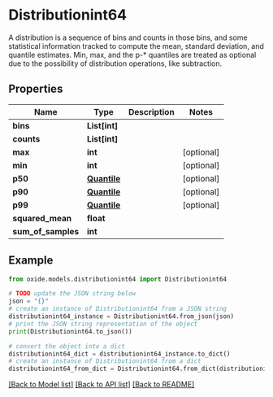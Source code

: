 # Distributionint64

A distribution is a sequence of bins and counts in those bins, and some statistical information tracked to compute the mean, standard deviation, and quantile estimates.  Min, max, and the p-* quantiles are treated as optional due to the possibility of distribution operations, like subtraction.

## Properties

Name | Type | Description | Notes
------------ | ------------- | ------------- | -------------
**bins** | **List[int]** |  | 
**counts** | **List[int]** |  | 
**max** | **int** |  | [optional] 
**min** | **int** |  | [optional] 
**p50** | [**Quantile**](Quantile.md) |  | [optional] 
**p90** | [**Quantile**](Quantile.md) |  | [optional] 
**p99** | [**Quantile**](Quantile.md) |  | [optional] 
**squared_mean** | **float** |  | 
**sum_of_samples** | **int** |  | 

## Example

```python
from oxide.models.distributionint64 import Distributionint64

# TODO update the JSON string below
json = "{}"
# create an instance of Distributionint64 from a JSON string
distributionint64_instance = Distributionint64.from_json(json)
# print the JSON string representation of the object
print(Distributionint64.to_json())

# convert the object into a dict
distributionint64_dict = distributionint64_instance.to_dict()
# create an instance of Distributionint64 from a dict
distributionint64_from_dict = Distributionint64.from_dict(distributionint64_dict)
```
[[Back to Model list]](../README.md#documentation-for-models) [[Back to API list]](../README.md#documentation-for-api-endpoints) [[Back to README]](../README.md)


